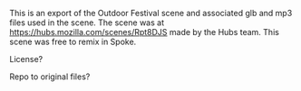 This is an export of the Outdoor Festival scene and associated glb and mp3 files used in the scene.
The scene was at https://hubs.mozilla.com/scenes/Rpt8DJS made by the Hubs team.
This scene was free to remix in Spoke.

License?

Repo to original files?
